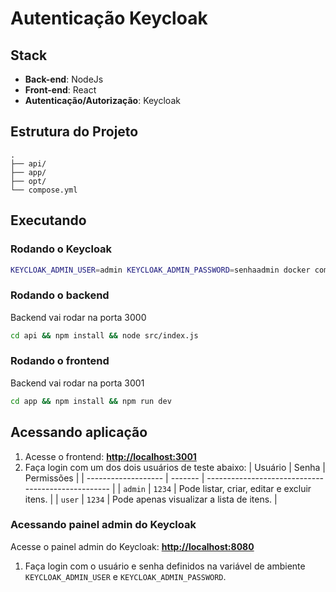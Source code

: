 # Autenticação Keycloak

## Stack

-   **Back-end**: NodeJs
-   **Front-end**: React
-   **Autenticação/Autorização**: Keycloak

## Estrutura do Projeto

```
.
├── api/
├── app/
├── opt/
└── compose.yml
```

## Executando

### Rodando o Keycloak
```bash
KEYCLOAK_ADMIN_USER=admin KEYCLOAK_ADMIN_PASSWORD=senhaadmin docker compose up
```

### Rodando o backend
Backend vai rodar na porta 3000
```bash
cd api && npm install && node src/index.js
```
### Rodando o frontend
Backend vai rodar na porta 3001
```bash
cd app && npm install && npm run dev
```

## Acessando aplicação

1.  Acesse o frontend: **[http://localhost:3001](http://localhost:3001)**
2.  Faça login com um dos dois usuários de teste abaixo:
| Usuário             | Senha   | Permissões                                         |
| ------------------- | ------- | -------------------------------------------------- |
| `admin`  | `1234`  | Pode listar, criar, editar e excluir itens.      |
| `user`    | `1234`  | Pode apenas visualizar a lista de itens.         |

### Acessando painel admin do Keycloak
Acesse o painel admin do Keycloak: **[http://localhost:8080](http://localhost:8080)**
1.  Faça login com o usuário e senha definidos na variável de ambiente `KEYCLOAK_ADMIN_USER` e `KEYCLOAK_ADMIN_PASSWORD`.

